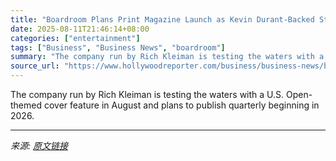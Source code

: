 ```yaml
---
title: "Boardroom Plans Print Magazine Launch as Kevin Durant-Backed Start Up Branches Out"
date: 2025-08-11T21:46:14+08:00
categories: ["entertainment"]
tags: ["Business", "Business News", "boardroom"]
summary: "The company run by Rich Kleiman is testing the waters with a U.S. Open-themed cover feature in August and plans to publish quarterly beginning in 2026."
source_url: "https://www.hollywoodreporter.com/business/business-news/boardroom-plans-print-magazine-launch-1236341477/"
---
```


The company run by Rich Kleiman is testing the waters with a U.S. Open-themed cover feature in August and plans to publish quarterly beginning in 2026.

---

*来源: [原文链接](https://www.hollywoodreporter.com/business/business-news/boardroom-plans-print-magazine-launch-1236341477/)*
